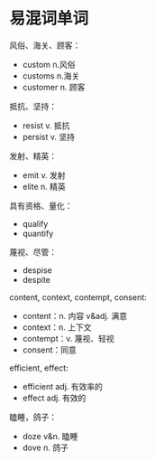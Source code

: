 # 易混词单词

风俗、海关、顾客：

- custom n.风俗
- customs n.海关
- customer n. 顾客

抵抗、坚持：

- resist v. 抵抗
- persist v. 坚持

发射、精英：

- emit v. 发射
- elite n. 精英

具有资格、量化：

- qualify
- quantify

蔑视、尽管：

- despise
- despite

content, context, contempt, consent:

- content：n. 内容 v&adj. 满意
- context：n. 上下文
- contempt：v. 蔑视、轻视
- consent：同意

efficient, effect:

- efficient adj. 有效率的
- effect adj. 有效的

瞌睡，鸽子：

- doze v&n. 瞌睡
- dove n. 鸽子
